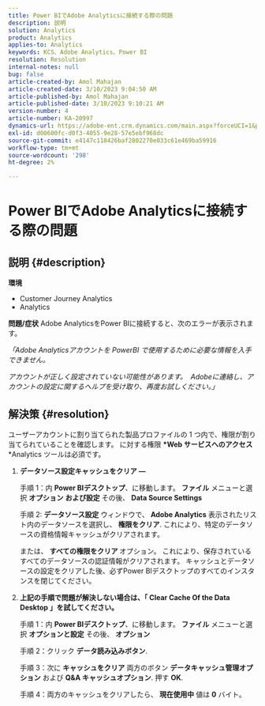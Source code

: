 ```yaml
---
title: Power BIでAdobe Analyticsに接続する際の問題
description: 説明
solution: Analytics
product: Analytics
applies-to: Analytics
keywords: KCS、Adobe Analytics、Power BI
resolution: Resolution
internal-notes: null
bug: false
article-created-by: Amol Mahajan
article-created-date: 3/10/2023 9:04:50 AM
article-published-by: Amol Mahajan
article-published-date: 3/10/2023 9:10:21 AM
version-number: 4
article-number: KA-20997
dynamics-url: https://adobe-ent.crm.dynamics.com/main.aspx?forceUCI=1&pagetype=entityrecord&etn=knowledgearticle&id=aea0499b-22bf-ed11-83ff-6045bd006268
exl-id: d00600fc-d0f3-4055-9e28-57e5ebf968dc
source-git-commit: e4147c118426baf2802270e033c61e469ba59916
workflow-type: tm+mt
source-wordcount: '298'
ht-degree: 2%

---
```


# Power BIでAdobe Analyticsに接続する際の問題

## 説明 {#description}

<b>環境</b>
- Customer Journey Analytics
- Analytics



<b>問題/症状</b>
Adobe AnalyticsをPower BIに接続すると、次のエラーが表示されます。



*「Adobe Analyticsアカウントを PowerBI で使用するために必要な情報を入手できません。*

*アカウントが正しく設定されていない可能性があります。  Adobeに連絡し、アカウントの設定に関するヘルプを受け取り、再度お試しください。」*


## 解決策 {#resolution}

ユーザーアカウントに割り当てられた製品プロファイルの 1 つ内で、権限が割り当てられていることを確認します。 に対する権限 <b>*Web サービスへのアクセス</b>*Analytics ツールは必須です。<br>


1. <b>データソース設定キャッシュをクリア — </b>

   手順 1：内 <b>Power BIデスクトップ</b>、に移動します。 <b>ファイル</b> メニューと選択 <b>オプション</b> <b>および設定</b> その後、 <b>Data Source Settings</b>

   手順 2: <b>データソース設定</b> ウィンドウで、 <b>Adobe Analytics</b> 表示されたリスト内のデータソースを選択し、 <b>権限をクリア</b>. これにより、特定のデータソースの資格情報キャッシュがクリアされます。

   または、 <b>すべての権限をクリア </b>オプション。 これにより、保存されているすべてのデータソースの認証情報がクリアされます。
キャッシュとデータソースの設定をクリアした後、必ずPower BIデスクトップのすべてのインスタンスを閉じてください。
2. <b>上記の手順で問題が解決しない場合は、「 Clear Cache Of the Data Desktop 」を試してください。</b>

   手順 1：内 <b>Power BIデスクトップ</b>、に移動します。 <b>ファイル</b> メニューと選択 <b>オプションと設定</b> その後、 <b>オプション</b>

   手順 2：クリック <b>データ読み込みボタン</b>.

   手順 3：次に <b>キャッシュをクリア</b> 両方のボタン <b>データキャッシュ管理オプション</b> および <b>Q&amp;A キャッシュオプション</b>. 押す <b>OK</b>.

   手順 4：両方のキャッシュをクリアしたら、 <b>現在使用中</b> 値は <b>0</b> バイト。
